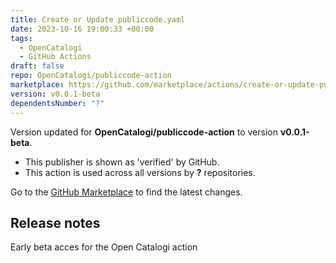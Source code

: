 ```yaml
---
title: Create or Update publiccode.yaml
date: 2023-10-16 19:00:33 +00:00
tags:
  - OpenCatalogi
  - GitHub Actions
draft: false
repo: OpenCatalogi/publiccode-action
marketplace: https://github.com/marketplace/actions/create-or-update-publiccode-yaml
version: v0.0.1-beta
dependentsNumber: "?"
---
```



Version updated for **OpenCatalogi/publiccode-action** to version **v0.0.1-beta**.
- This publisher is shown as 'verified' by GitHub.
- This action is used across all versions by **?** repositories.

Go to the [GitHub Marketplace](https://github.com/marketplace/actions/create-or-update-publiccode-yaml) to find the latest changes.

## Release notes

Early beta acces for the Open Catalogi action
